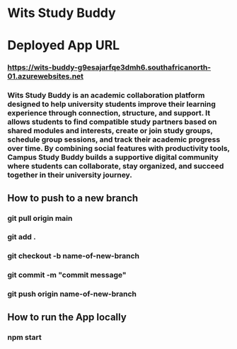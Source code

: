 # Wits Study Buddy
# Deployed App URL
### https://wits-buddy-g9esajarfqe3dmh6.southafricanorth-01.azurewebsites.net
### Wits Study Buddy is an academic collaboration platform designed to help university students improve their learning experience through connection, structure, and support. It allows students to find compatible study partners based on shared modules and interests, create or join study groups, schedule group sessions, and track their academic progress over time. By combining social features with productivity tools, Campus Study Buddy builds a supportive digital community where students can collaborate, stay organized, and succeed together in their university journey.

## How to push to a new branch
### git pull origin main
### git add .
### git checkout -b name-of-new-branch
### git commit -m "commit message"
### git push origin name-of-new-branch

## How to run the App locally
### npm start
